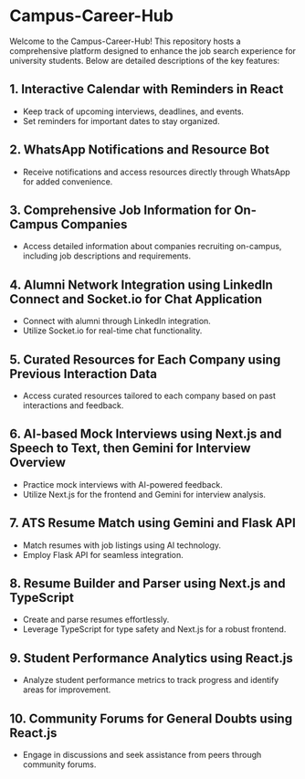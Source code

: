 # Campus-Career-Hub

Welcome to the Campus-Career-Hub! This repository hosts a comprehensive platform designed to enhance the job search experience for university students. Below are detailed descriptions of the key features:

## 1. Interactive Calendar with Reminders in React
   - Keep track of upcoming interviews, deadlines, and events.
   - Set reminders for important dates to stay organized.

## 2. WhatsApp Notifications and Resource Bot
   - Receive notifications and access resources directly through WhatsApp for added convenience.

## 3. Comprehensive Job Information for On-Campus Companies
   - Access detailed information about companies recruiting on-campus, including job descriptions and requirements.

## 4. Alumni Network Integration using LinkedIn Connect and Socket.io for Chat Application
   - Connect with alumni through LinkedIn integration.
   - Utilize Socket.io for real-time chat functionality.

## 5. Curated Resources for Each Company using Previous Interaction Data
   - Access curated resources tailored to each company based on past interactions and feedback.

## 6. AI-based Mock Interviews using Next.js and Speech to Text, then Gemini for Interview Overview
   - Practice mock interviews with AI-powered feedback.
   - Utilize Next.js for the frontend and Gemini for interview analysis.

## 7. ATS Resume Match using Gemini and Flask API
   - Match resumes with job listings using AI technology.
   - Employ Flask API for seamless integration.

## 8. Resume Builder and Parser using Next.js and TypeScript
   - Create and parse resumes effortlessly.
   - Leverage TypeScript for type safety and Next.js for a robust frontend.

## 9. Student Performance Analytics using React.js
   - Analyze student performance metrics to track progress and identify areas for improvement.

## 10. Community Forums for General Doubts using React.js
   - Engage in discussions and seek assistance from peers through community forums.

